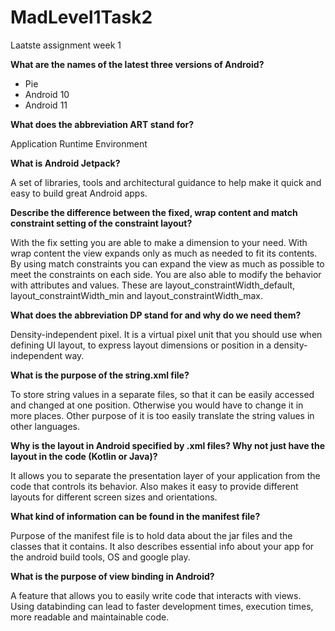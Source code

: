 # MadLevel1Task2
Laatste assignment week 1

**What are the names of the latest three versions of Android?**

- Pie
- Android 10
- Android 11

**What does the abbreviation ART stand for?**

Application Runtime Environment

**What is Android Jetpack?**

A set of libraries, tools and architectural guidance to help make it quick and easy to build great Android apps.

**Describe the difference between the fixed, wrap content and match constraint setting of the constraint layout?**

With the fix setting you are able to make a dimension to your need. With wrap content the view expands only as much as needed to fit its contents. By using match constraints you can expand the view as much as possible to meet the constraints on each side. You are also able to modify the behavior with attributes and values. These are layout\_constraintWidth\_default, layout\_constraintWidth\_min and layout\_constraintWidth\_max.

**What does the abbreviation DP stand for and why do we need them?**

Density-independent pixel. It is a virtual pixel unit that you should use when defining UI layout, to express layout dimensions or position in a density-independent way.

**What is the purpose of the string.xml file?**

To store string values in a separate files, so that it can be easily accessed and changed at one position. Otherwise you would have to change it in more places. Other purpose of it is too easily translate the string values in other languages.

**Why is the layout in Android specified by .xml files?  Why not just have the layout in the code (Kotlin or Java)?**

It allows you to separate the presentation layer of your application from the code that controls its behavior. Also makes it easy to provide different layouts for different screen sizes and orientations.

**What kind of information can be found in the manifest file?**

Purpose of the manifest file is to hold data about the jar files and the classes that it contains. It also describes essential info about your app for the android build tools, OS and google play.

**What is the purpose of view binding in Android?**

A feature that allows you to easily write code that interacts with views. Using databinding can lead to faster development times, execution times, more readable and maintainable code.
